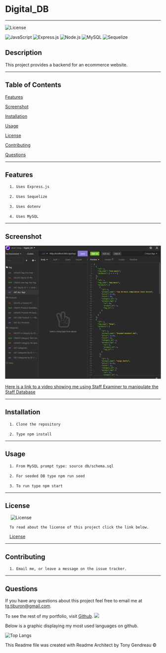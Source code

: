 # Digital_DB
---

  ![License](https://img.shields.io/github/license/tgtiburon/Digital_DB?style=flat-square)
  
  ![JavaScript](https://img.shields.io/badge/JavaScript-F7DF1E?style=for-the-badge&logo=javascript&logoColor=black) 
  ![Express.js](https://img.shields.io/badge/express.js-%23404d59.svg?style=for-the-badge&logo=express&logoColor=%2361DAFB) 
  ![Node.js](https://img.shields.io/badge/Node.js-43853D?style=for-the-badge&logo=node.js&logoColor=white) 
  ![MySQL](https://img.shields.io/badge/mysql-%2300f.svg?style=for-the-badge&logo=mysql&logoColor=white) 
  ![Sequelize](https://img.shields.io/badge/Sequelize-52B0E7?style=for-the-badge&logo=Sequelize&logoColor=white) 
## Description

This project provides a backend for an ecommerce website.

---
  ## Table of Contents

  [Features](#features)

  [Screenshot](#screenshot)

  [Installation](#installation)
    
  [Usage](#usage)
    
  [License](#license)
    
  [Contributing](#contributing)

  [Questions](#questions)
  
  

---

## Features

      1. Uses Express.js 

      2. Uses Sequelize 

      3. Uses dotenv 

      4. Uses MySQL 
---

## Screenshot 
  ![](digital_db.PNG)


   [Here is a link to a video showing me using Staff Examiner to manipulate the Staff Database](https://watch.screencastify.com/v/J5yaNUPIoCjH1iwS0yFf)
  
  

  ---

  ## Installation

      1. Clone the repository 

      2. Type npm install 
---
  ## Usage

      1. From MySQL prompt type: source db/schema.sql 

      2. For seeded DB type npm run seed 

      3. To run type npm start 



  ---
  ## License 

  &emsp; ![License](https://img.shields.io/github/license/tgtiburon/Digital_DB?style=flat-square)

      To read about the license of this project click the link below.

  &emsp;[License](https://github.com/tgtiburon/Digital_DB/blob/main/LICENSE) 

  ---
  ## Contributing

      1. Email me, or leave a message on the issue tracker. 


---
## Questions

If you have any questions about this project feel free to email me at <tg.tiburon@gmail.com>.  

To see the rest of my portfolio, visit [Github](https://github.com/tgtiburon).
![](./images/GitHub-Mark-32px.png)

Below is a graphic displaying my most used languages on github.

![Top Langs](https://github-readme-stats.vercel.app/api/top-langs/?username=tgtiburon)


This Readme file was created with Readme Architect by Tony Gendreau &copy;

